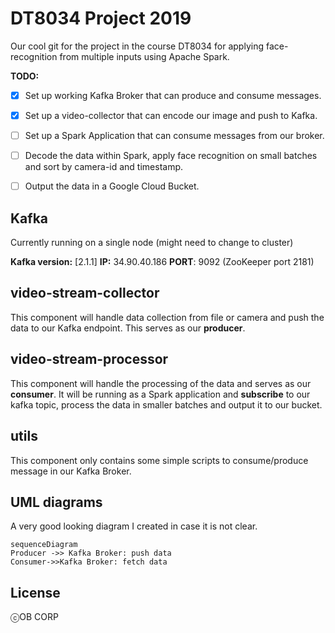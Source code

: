 # DT8034 Project 2019
Our cool git for the project in the course DT8034 for applying face-recognition from multiple inputs using Apache Spark.  

**TODO:**

- [x] Set up working Kafka Broker that can produce and consume messages.
- [x] Set up a video-collector that can encode our image and push to Kafka.
- [ ] Set up a Spark Application that can consume messages from our broker.
- [ ] Decode the data within Spark, apply face recognition on small batches and sort by camera-id and timestamp. 
- [ ] Output the data in a Google Cloud Bucket. 




## Kafka
Currently running on a single node (might need to change to cluster)

**Kafka version:** [2.1.1] 
**IP:** 34.90.40.186 
**PORT**: 9092 (ZooKeeper port 2181) 
	


## video-stream-collector

This component will handle data collection from file or camera and push the data to our Kafka endpoint. This serves as our **producer**. 

## video-stream-processor

This component will handle the processing of the data and serves as our **consumer**. It will be running as a Spark application and **subscribe** to our kafka topic, process the data in smaller batches and output it to our bucket. 

## utils

This component only contains some simple scripts to consume/produce message in our Kafka Broker. 






## UML diagrams

A very good looking diagram I created in case it is not clear.

```mermaid
sequenceDiagram
Producer ->> Kafka Broker: push data
Consumer->>Kafka Broker: fetch data

```

## License

ⓒOB CORP
